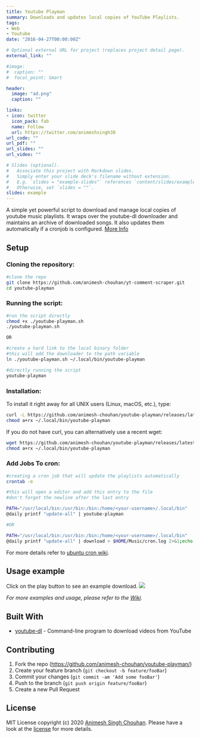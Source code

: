 ```yaml
---
title: Youtube Playman
summary: Downloads and updates local copies of YouTube Playlists.
tags:
- Web
- Youtube
date: "2016-04-27T00:00:00Z"

# Optional external URL for project (replaces project detail page).
external_link: ""

#image:
#  caption: ""
#  focal_point: Smart

header:
  image: "ad.png"
  caption: ""

links:
- icon: twitter
  icon_pack: fab
  name: Follow
  url: https://twitter.com/animeshsingh38
url_code: ""
url_pdf: ""
url_slides: ""
url_video: ""

# Slides (optional).
#   Associate this project with Markdown slides.
#   Simply enter your slide deck's filename without extension.
#   E.g. `slides = "example-slides"` references `content/slides/example-slides.md`.
#   Otherwise, set `slides = ""`.
slides: example
---
```


A simple yet powerful script to download and manage local copies of youtube music playlists. It wraps over the youtube-dl downloader and maintains an archive of downloaded songs. It also updates them automatically if a cronjob is configured. [More Info](https://animesh-chouhan.github.io/youtube-playman/)


## Setup

### Cloning the repository:
```sh
#clone the repo
git clone https://github.com/animesh-chouhan/yt-comment-scraper.git
cd youtube-playman
```
### Running the script:

```sh
#run the script directly
chmod +x ./youtube-playman.sh
./youtube-playman.sh

OR

#create a hard link to the local binary folder
#this will add the downloader to the path variable 
ln ./youtube-playman.sh ~/.local/bin/youtube-playman

#directly running the script
youtube-playman

```
### Installation:

To install it right away for all UNIX users (Linux, macOS, etc.), type:
```sh
curl -L https://github.com/animesh-chouhan/youtube-playman/releases/latest/download/youtube-playman -o ~/.local/bin/youtube-playman
chmod a+rx ~/.local/bin/youtube-playman
```
If you do not have curl, you can alternatively use a recent wget:
```sh
wget https://github.com/animesh-chouhan/youtube-playman/releases/latest/download/youtube-playman -O ~/.local/bin/youtube-playman
chmod a+rx ~/.local/bin/youtube-playman
```
### Add Jobs To cron:

```sh
#creating a cron job that will update the playlists automatically
crontab -e
```
```sh
#this will open a editor and add this entry to the file
#don't forget the newline after the last entry

PATH="/usr/local/bin:/usr/bin:/bin:/home/<your-username>/.local/bin"
@daily printf "update-all" | youtube-playman

#OR

PATH="/usr/local/bin:/usr/bin:/bin:/home/<your-username>/.local/bin"
@daily printf "update-all" | download > $HOME/Music/cron.log 2>&1;echo `date` >> $HOME/Music/cron.log

```
For more details refer to [ubuntu cron wiki](https://help.ubuntu.com/community/CronHowto).

## Usage example
Click on the play button to see an example download.
<a href="https://asciinema.org/a/bQgrwQfcFLtcuJpKMGEuq0Til?speed=2&preload=1&autoplay=1">
  <img src="https://asciinema.org/a/bQgrwQfcFLtcuJpKMGEuq0Til.png" max-width="1000px"/>
</a>

_For more examples and usage, please refer to the [Wiki][wiki]._


## Built With

* [youtube-dl](https://github.com/ytdl-org/youtube-dl) - Command-line program to download videos from YouTube



## Contributing

1. Fork the repo (<https://github.com/animesh-chouhan/youtube-playman/>)
2. Create your feature branch (`git checkout -b feature/fooBar`)
3. Commit your changes (`git commit -am 'Add some fooBar'`)
4. Push to the branch (`git push origin feature/fooBar`)
5. Create a new Pull Request

<!-- Markdown link & img dfn's -->
[license]: https://img.shields.io/github/license/animesh-chouhan/youtube-playman
[wiki]: https://github.com/animesh-chouhan/youtube-playman/wiki

## License
MIT License
copyright (c) 2020 [Animesh Singh Chouhan](https://github.com/animesh-chouhan). Please have a look at the [license](LICENSE) for more details.

